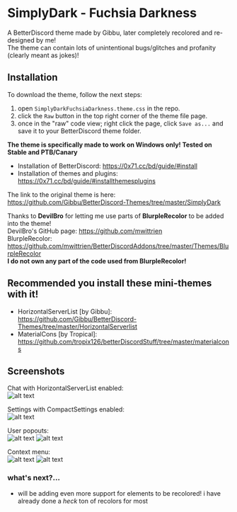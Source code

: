 # SimplyDark - Fuchsia Darkness
A BetterDiscord theme made by Gibbu, later completely recolored and re-designed by me!  
The theme can contain lots of unintentional bugs/glitches and profanity (clearly meant as jokes)!

## Installation

To download the theme, follow the next steps:
  1. open `SimplyDarkFuchsiaDarkness.theme.css` in the repo.
  2. click the `Raw` button in the top right corner of the theme file page.
  3. once in the "raw" code view; right click the page, click `Save as...` and save it to your BetterDiscord theme folder.
  
   **The theme is specifically made to work on Windows only! Tested on Stable and PTB/Canary**
 - Installation of BetterDiscord: https://0x71.cc/bd/guide/#install  
 - Installation of themes and plugins: https://0x71.cc/bd/guide/#installthemesplugins  

The link to the original theme is here: https://github.com/Gibbu/BetterDiscord-Themes/tree/master/SimplyDark  

Thanks to **DevilBro** for letting me use parts of **BlurpleRecolor** to be added into the theme!  
DevilBro's GitHub page: https://github.com/mwittrien  
BlurpleRecolor: https://github.com/mwittrien/BetterDiscordAddons/tree/master/Themes/BlurpleRecolor  
**I do not own any part of the code used from BlurpleRecolor!**  

## Recommended you install these mini-themes with it!
- HorizontalServerList [by Gibbu]: https://github.com/Gibbu/BetterDiscord-Themes/tree/master/HorizontalServerlist
- MaterialCons [by Tropical]: https://github.com/tropix126/betterDiscordStuff/tree/master/materialcons  

## Screenshots

Chat with HorizontalServerList enabled:  
![alt text](https://i.imgur.com/UEUB9sp.png)

Settings with CompactSettings enabled:  
![alt text](https://i.imgur.com/t9x7cJl.png)

User popouts:  
![alt text](https://i.imgur.com/pjPZS78.png) ![alt text](https://i.imgur.com/EUiLOfx.png)

Context menu:  
![alt text](https://i.imgur.com/i1fzeR6.png) ![alt text](https://i.imgur.com/zIuMbSm.png)

### what's next?...

- will be adding even more support for elements to be recolored! i have already done a *heck* ton of recolors for most 
